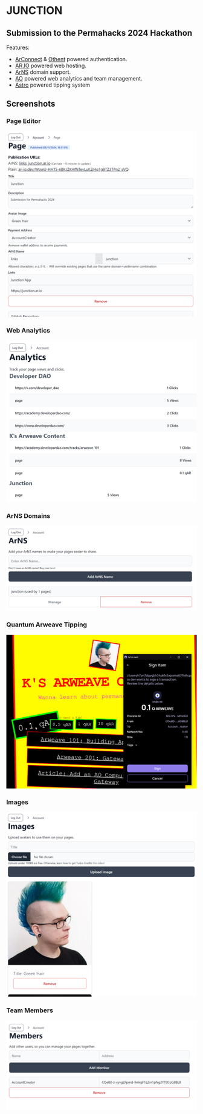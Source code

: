 # JUNCTION

## Submission to the Permahacks 2024 Hackathon

Features:

- [ArConnect](https://www.arconnect.io/) & [Othent](https://othent.io/) powered authentication.
- [AR.IO](https://ar.io/) powered web hosting.
- [ArNS](https://arns.app/) domain support.
- [AO](https://ao.ar-io.dev/) powered web analytics and team management.
- [Astro](https://www.astrousd.com/) powered tipping system

## Screenshots

### Page Editor

![Editor](./assets/editor.png)

### Web Analytics

![Analytics](./assets/analytics.png)

### ArNS Domains

![ArNS](./assets/arns.png)

### Quantum Arweave Tipping

![Images](./assets/tipping.png)

### Images

![Images](./assets/images.png)

### Team Members

![Members](./assets/members.png)
